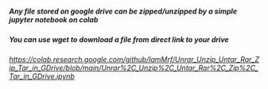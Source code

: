 ##### Any file stored on google drive can be zipped/unzipped by a simple jupyter notebook on colab
##### You can use wget to download a file from direct link to your drive

###### https://colab.research.google.com/github/IamMrf/Unrar_Unzip_Untar_Rar_Zip_Tar_in_GDrive/blob/main/Unrar%2C_Unzip%2C_Untar_Rar%2C_Zip%2C_Tar_in_GDrive.ipynb
